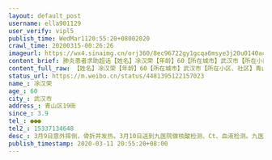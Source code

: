```yaml
---
layout: default_post
username: ella901129
user_verify: vipl5
publish_time: WedMar1120:55:20+08002020
crawl_time: 20200315-00:26:26
imageurl: https://wx4.sinaimg.cn/orj360/8ec96722gy1gcqa6msye3j20u0140acr.jpg,https://wx3.sinaimg.cn/orj360/8ec96722gy1gcqa6n9zbfj20u0140abh.jpg,https://wx1.sinaimg.cn/orj360/8ec96722gy1gcqa6nlgiej20u0140ab6.jpg,https://wx4.sinaimg.cn/orj360/8ec96722gy1gcqa6nxv6jj20u0140acr.jpg,https://wx4.sinaimg.cn/orj360/8ec96722gy1gcqa6o92omj20u0140ab6.jpg,https://wx3.sinaimg.cn/orj360/8ec96722gy1gcqa6ol82sj20u01qgq51.jpg
content_brief: 肺炎患者求助超话【姓名】凃汉荣【年龄】60【所在城市】武汉市【所在小区、社区】青山区19街【患病时间】3.9【联系方式】●●●【其他紧急联系人】●●●【病情描述】3月9日意外摔倒，骨折并发热。3月10日送到九医院做核酸检测、Ct、血液检测。九医院说不是肺炎患者 ...全文
content_full_raw: 【姓名】凃汉荣【年龄】60【所在城市】武汉市【所在小区、社区】青山区19街【患病时间】3.9【联系方式】●●●●●●【其他紧急联系人】●●●【病情描述】3月9日意外摔倒，骨折并发热。3月10日送到九医院做核酸检测、Ct、血液检测。九医院说不是肺炎患者要求转到普仁医院。现在社区告诉我们普仁医院说核酸不准，要求3天后再做核酸检测确定不是感染才能收治。现在病人已经在发热门诊无法转诊得到救治，还有被感染的风险。病人本身还有糖尿病重症，以及多个并发症，现在疼痛难忍还持续发热。求助能够尽快安排医院，能够得到治疗武汉
status_url: https://m.weibo.cn/status/4481395122157023
name_: 凃汉荣
age_: 60
city_: 武汉市
address_: 青山区19街
since_: 3.9
tel_: ●●●
tel2_: 15337134648
desc_: 3月9日意外摔倒，骨折并发热。3月10日送到九医院做核酸检测、Ct、血液检测。九医院说不是肺炎患者要求转到普仁医院。现在社区告诉我们普仁医院说核酸不准，要求3天后再做核酸检测确定不是感染才能收治。现在病人已经在发热门诊无法转诊得到救治，还有被感染的风险。病人本身还有糖尿病重症，以及多个并发症，现在疼痛难忍还持续发热。求助能够尽快安排医院，能够得到治疗武汉
publish_timestamp: 2020-03-11 20:55:20+08:00
---
```


